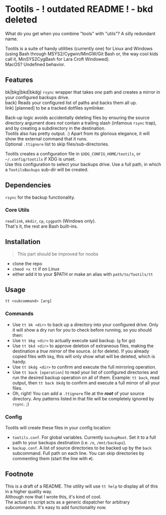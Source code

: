 
# Tootils - ! outdated README ! - bkd deleted

What do you get when you combine "tools" with "utils"? A silly redundant name.

Tootils is a suite of handy utilities (currently one) for Linux and Windows (using Bash through MSYS2/Cygwin/MinGW/Git Bash or, the way cool kids call it, MinSYS2CygBash for Lara Croft Windowed).  
MacOS? Undefined behavior.

## Features

bk|bkg|bkd|bkdg) `rsync` wrapper that takes *one* path and creates a mirror in your configured backups drive.  
back) Reads your configured list of paths and backs them all up.  
link) [planned] to be a tracked dotfiles symlinker.

Back-up logic avoids accidentally deleting files by ensuring the source directory argument does *not* contain a trailing slash (infamous `rsync` trap), and by creating a subdirectory in the destination.  
Tootils also has pretty output. :) Apart from its glorious elegance, it will show the external command that it runs.  
Optional `.ttignore` list to skip files/sub-directories.

Tootils creates a configuration file in `$XDG_CONFIG_HOME/tootils`, or `~/.config/tootils` if XDG is unset.  
Use this configuration to select your backups drive. Use a full path, in which a `TootilsBackups` sub-dir will be created.

## Dependencies

`rsync` for the backup functionality.

### Core Utils

`readlink`, `mkdir`, `cp`, `cygpath` (Windows only).  
That's it, the rest are Bash built-ins.

## Installation

> This part should be improved for noobs

- clone the repo
- `chmod +x tt` if on Linux
- either add it to your $PATH or make an alias with `path/to/Tootils/tt`

## Usage

`tt <subcommand> [arg]`

### Commands

- Use `tt bk <dir>` to back up a directory into your configured drive. Only it will show a dry run for you to check before running, so you should then:
- Use `tt bkg <dir>` to actually execute said backup. (`g` for go)
- Use `tt bkd <dir>` to approve deletion of extraneous files, making the destination a *true mirror* of the source. (`d` for delete). If you already copied files with `bkg`, this will only show what will be deleted, which is handy.
- Use `tt bkdg <dir>` to confirm and execute the full mirroring operation.
- Use `tt back [operation]` to read your list of configured directories and run the desired backup operation on all of them. Example: `tt back`, read output, then `tt back bkdg` to confirm and execute a full mirror of all your files.
- Oh, right! You can add a `.ttignore` file at the ***root*** of your source directory. Any patterns listed in that file will be completely ignored by `rsync`. ;)

### Config

Tootils will create these files in your config location:

- `tootils.conf`. For global variables. Currently `backupRoot`. Set it to a full path to your backups destination (i.e. `/e`, `/mnt/backups`).
- `backup.conf`. A list of source directories to be backed up by the `back` subcommand. Full path on each line. You can skip directories by commenting them (start the line with `#`).

## Footnote

This is a draft of a README. The utility will use `tt help` to display all of this in a higher quality way.  
Although now that I wrote this, it's kind of cool.  
The actual `tt` script acts as a generic dispatcher for arbitrary subcommands. It's easy to add functionality now.

